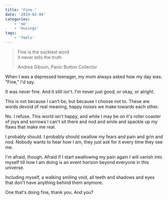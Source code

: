 ```yaml
---
title: 'Fine.'
date: '2019-02-04'
categories:
    - 'me'
    - 'musings'
tags:
    - 'feels'
---
```


> Fine is the suckiest word  
> it never tells the truth
>
> Andrea Gibson, Panic Button Collector

When I was a depressed teenager, my mom always asked how my day was. "Fine," I'd say.

It was never fine. And it still isn't. I'm never just good, or okay, or alright.

This is not because I can't be, but because I choose not to. These are words devoid of real meaning, happy noises we make towards each other.

No. I refuse. This world isn't happy, and while I may be on it's roller coaster of joys and sorrows I can't sit there and nod and smile and spackle up my flaws that make me real.

I probably should. I probably should swallow my fears and pain and grin and nod. Nobody wants to hear how I am, they just ask for it every time they see me.

I'm afraid, though. Afraid if I start swallowing my pain again I will vanish into myself till how I am doing is an event horizon beyond everyone in this universe.

Including myself, a walking smiling void, all teeth and shadows and eyes that don't have anything behind them anymore.

One that's doing fine, thank you. And you?
